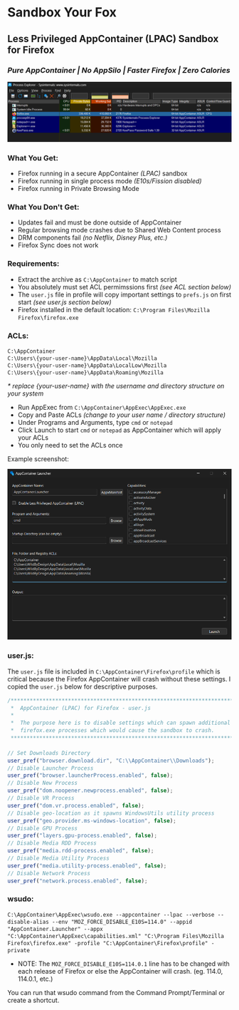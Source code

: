 # Sandbox Your Fox
## Less Privileged AppContainer (LPAC) Sandbox for Firefox
### _Pure AppContainer | No AppSilo | Faster Firefox | Zero Calories_

<img src="https://raw.githubusercontent.com/WildByDesign/SandboxYourFox/main/SandboxYourFox.png" alt="Sandbox Your Fox">

### What You Get:

- Firefox running in a secure AppContainer _(LPAC)_ sandbox
- Firefox running in single process mode _(E10s/Fission disabled)_
- Firefox running in Private Browsing Mode


### What You Don't Get:

- Updates fail and must be done outside of AppContainer
- Regular browsing mode crashes due to Shared Web Content process
- DRM components fail _(no Netflix, Disney Plus, etc.)_
- Firefox Sync does not work


### Requirements:

- Extract the archive as `C:\AppContainer` to match script
- You absolutely must set ACL permimssions first _(see ACL section below)_
- The `user.js` file in profile will copy important settings to `prefs.js` on first start _(see user.js section below)_
- Firefox installed in the default location: `C:\Program Files\Mozilla Firefox\firefox.exe`


### ACLs:

```
C:\AppContainer
C:\Users\{your-user-name}\AppData\Local\Mozilla
C:\Users\{your-user-name}\AppData\LocalLow\Mozilla
C:\Users\{your-user-name}\AppData\Roaming\Mozilla
```
_* replace {your-user-name} with the username and directory structure on your system_

- Run AppExec from `C:\AppContainer\AppExec\AppExec.exe`
- Copy and Paste ACLs _(change to your user name / directory structure)_
- Under Programs and Arguments, type `cmd` or `notepad`
- Click Launch to start `cmd` or `notepad` as AppContainer which will apply your ACLs
- You only need to set the ACLs once

Example screenshot:

<img src="https://raw.githubusercontent.com/WildByDesign/SandboxYourFox/main/AppExec.png" alt="AppExec">

### user.js:

The `user.js` file is included in `C:\AppContainer\Firefox\profile` which is critical because the Firefox AppContainer will crash without these settings. I copied the `user.js` below for descriptive purposes.

```javascript
/******************************************************************************
 *  AppContainer (LPAC) for Firefox - user.js                                 *
 *                                                                            *
 *  The purpose here is to disable settings which can spawn additional        *
 *  firefox.exe processes which would cause the sandbox to crash.             *
 ******************************************************************************/

// Set Downloads Directory
user_pref("browser.download.dir", "C:\\AppContainer\\Downloads");
// Disable Launcher Process
user_pref("browser.launcherProcess.enabled", false);
// Disable New Process
user_pref("dom.noopener.newprocess.enabled", false);
// Disable VR Process
user_pref("dom.vr.process.enabled", false);
// Disable geo-location as it spawns WindowsUtils utility process
user_pref("geo.provider.ms-windows-location", false);
// Disable GPU Process
user_pref("layers.gpu-process.enabled", false);
// Disable Media RDD Process
user_pref("media.rdd-process.enabled", false);
// Disable Media Utility Process
user_pref("media.utility-process.enabled", false);
// Disable Network Process
user_pref("network.process.enabled", false);

```


### wsudo:

```batch
C:\AppContainer\AppExec\wsudo.exe --appcontainer --lpac --verbose --disable-alias --env "MOZ_FORCE_DISABLE_E10S=114.0" --appid "AppContainer.Launcher" --appx "C:\AppContainer\AppExec\capabilities.xml" "C:\Program Files\Mozilla Firefox\firefox.exe" -profile "C:\AppContainer\Firefox\profile" -private
```
* NOTE: The `MOZ_FORCE_DISABLE_E10S=114.0.1` line has to be changed with each release of Firefox or else the AppContainer will crash. (eg. 114.0, 114.0.1, etc.)

You can run that wsudo command from the Command Prompt/Terminal or create a shortcut.

